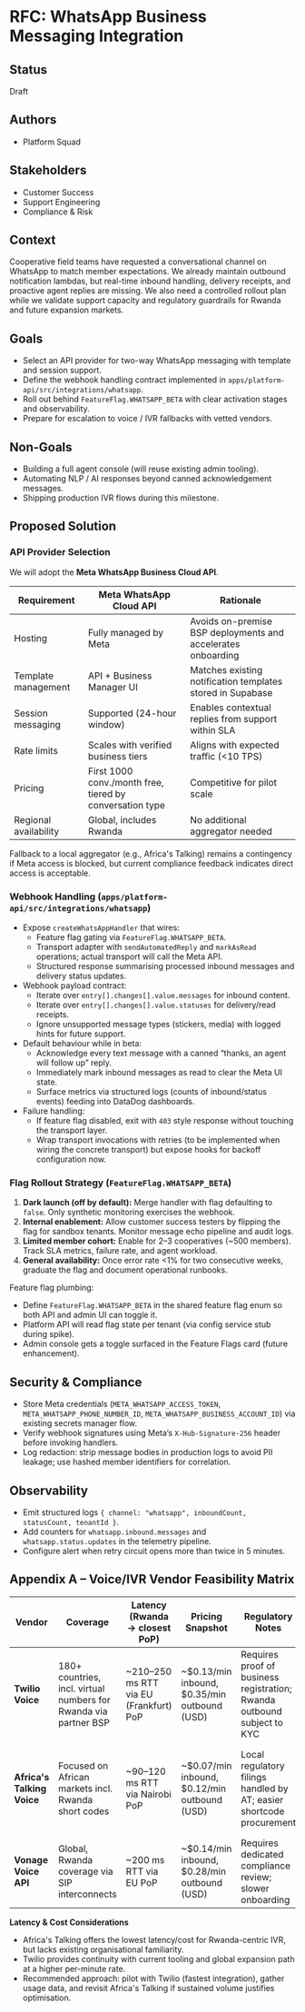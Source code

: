 # RFC: WhatsApp Business Messaging Integration

## Status

Draft

## Authors

- Platform Squad

## Stakeholders

- Customer Success
- Support Engineering
- Compliance & Risk

## Context

Cooperative field teams have requested a conversational channel on WhatsApp to
match member expectations. We already maintain outbound notification lambdas,
but real-time inbound handling, delivery receipts, and proactive agent replies
are missing. We also need a controlled rollout plan while we validate support
capacity and regulatory guardrails for Rwanda and future expansion markets.

## Goals

- Select an API provider for two-way WhatsApp messaging with template and
  session support.
- Define the webhook handling contract implemented in
  `apps/platform-api/src/integrations/whatsapp`.
- Roll out behind `FeatureFlag.WHATSAPP_BETA` with clear activation stages and
  observability.
- Prepare for escalation to voice / IVR fallbacks with vetted vendors.

## Non-Goals

- Building a full agent console (will reuse existing admin tooling).
- Automating NLP / AI responses beyond canned acknowledgement messages.
- Shipping production IVR flows during this milestone.

## Proposed Solution

### API Provider Selection

We will adopt the **Meta WhatsApp Business Cloud API**.

| Requirement           | Meta WhatsApp Cloud API                                  | Rationale                                                    |
| --------------------- | -------------------------------------------------------- | ------------------------------------------------------------ |
| Hosting               | Fully managed by Meta                                    | Avoids on-premise BSP deployments and accelerates onboarding |
| Template management   | API + Business Manager UI                                | Matches existing notification templates stored in Supabase   |
| Session messaging     | Supported (24-hour window)                               | Enables contextual replies from support within SLA           |
| Rate limits           | Scales with verified business tiers                      | Aligns with expected traffic (<10 TPS)                       |
| Pricing               | First 1000 conv./month free, tiered by conversation type | Competitive for pilot scale                                  |
| Regional availability | Global, includes Rwanda                                  | No additional aggregator needed                              |

Fallback to a local aggregator (e.g., Africa's Talking) remains a contingency if
Meta access is blocked, but current compliance feedback indicates direct access
is acceptable.

### Webhook Handling (`apps/platform-api/src/integrations/whatsapp`)

- Expose `createWhatsAppHandler` that wires:
  - Feature flag gating via `FeatureFlag.WHATSAPP_BETA`.
  - Transport adapter with `sendAutomatedReply` and `markAsRead` operations;
    actual transport will call the Meta API.
  - Structured response summarising processed inbound messages and delivery
    status updates.
- Webhook payload contract:
  - Iterate over `entry[].changes[].value.messages` for inbound content.
  - Iterate over `entry[].changes[].value.statuses` for delivery/read receipts.
  - Ignore unsupported message types (stickers, media) with logged hints for
    future support.
- Default behaviour while in beta:
  - Acknowledge every text message with a canned “thanks, an agent will follow
    up” reply.
  - Immediately mark inbound messages as read to clear the Meta UI state.
  - Surface metrics via structured logs (counts of inbound/status events)
    feeding into DataDog dashboards.
- Failure handling:
  - If feature flag disabled, exit with `403` style response without touching
    the transport layer.
  - Wrap transport invocations with retries (to be implemented when wiring the
    concrete transport) but expose hooks for backoff configuration now.

### Flag Rollout Strategy (`FeatureFlag.WHATSAPP_BETA`)

1. **Dark launch (off by default):** Merge handler with flag defaulting to
   `false`. Only synthetic monitoring exercises the webhook.
2. **Internal enablement:** Allow customer success testers by flipping the flag
   for sandbox tenants. Monitor message echo pipeline and audit logs.
3. **Limited member cohort:** Enable for 2–3 cooperatives (~500 members). Track
   SLA metrics, failure rate, and agent workload.
4. **General availability:** Once error rate <1% for two consecutive weeks,
   graduate the flag and document operational runbooks.

Feature flag plumbing:

- Define `FeatureFlag.WHATSAPP_BETA` in the shared feature flag enum so both API
  and admin UI can toggle it.
- Platform API will read flag state per tenant (via config service stub during
  spike).
- Admin console gets a toggle surfaced in the Feature Flags card (future
  enhancement).

## Security & Compliance

- Store Meta credentials (`META_WHATSAPP_ACCESS_TOKEN`,
  `META_WHATSAPP_PHONE_NUMBER_ID`, `META_WHATSAPP_BUSINESS_ACCOUNT_ID`) via
  existing secrets manager flow.
- Verify webhook signatures using Meta’s `X-Hub-Signature-256` header before
  invoking handlers.
- Log redaction: strip message bodies in production logs to avoid PII leakage;
  use hashed member identifiers for correlation.

## Observability

- Emit structured logs
  `{ channel: "whatsapp", inboundCount, statusCount, tenantId }`.
- Add counters for `whatsapp.inbound.messages` and `whatsapp.status.updates` in
  the telemetry pipeline.
- Configure alert when retry circuit opens more than twice in 5 minutes.

## Appendix A – Voice/IVR Vendor Feasibility Matrix

| Vendor                     | Coverage                                                         | Latency (Rwanda -> closest PoP)        | Pricing Snapshot                             | Regulatory Notes                                                        | Integration Fit                                                     |
| -------------------------- | ---------------------------------------------------------------- | -------------------------------------- | -------------------------------------------- | ----------------------------------------------------------------------- | ------------------------------------------------------------------- |
| **Twilio Voice**           | 180+ countries, incl. virtual numbers for Rwanda via partner BSP | ~210–250 ms RTT via EU (Frankfurt) PoP | ~$0.13/min inbound, $0.35/min outbound (USD) | Requires proof of business registration; Rwanda outbound subject to KYC | Direct SDK + existing Twilio account (SMS already in use)           |
| **Africa's Talking Voice** | Focused on African markets incl. Rwanda short codes              | ~90–120 ms RTT via Nairobi PoP         | ~$0.07/min inbound, $0.12/min outbound (USD) | Local regulatory filings handled by AT; easier shortcode procurement    | REST APIs; webhook pattern matches existing Supabase function model |
| **Vonage Voice API**       | Global, Rwanda coverage via SIP interconnects                    | ~200 ms RTT via EU PoP                 | ~$0.14/min inbound, $0.28/min outbound (USD) | Requires dedicated compliance review; slower onboarding                 | Webhook + JWT auth; heavier setup than needed                       |

**Latency & Cost Considerations**

- Africa's Talking offers the lowest latency/cost for Rwanda-centric IVR, but
  lacks existing organisational familiarity.
- Twilio provides continuity with current tooling and global expansion path at a
  higher per-minute rate.
- Recommended approach: pilot with Twilio (fastest integration), gather usage
  data, and revisit Africa's Talking if sustained volume justifies optimisation.
